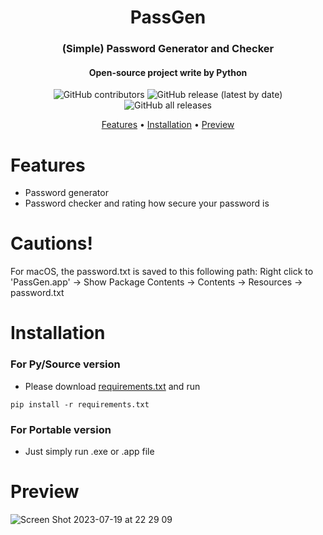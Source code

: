 <h1 align="center">PassGen</h1>
<h3 align="center">(Simple) Password Generator and Checker</h3>
<h4 align="center">Open-source project write by Python</h4>
<p align="center">
<img alt="GitHub contributors" src="https://img.shields.io/github/contributors/gorouflex/passgen?style=for-the-badge">
<img alt="GitHub release (latest by date)" src="https://img.shields.io/github/v/release/gorouflex/passgen?style=for-the-badge">
<img alt="GitHub all releases" src="https://img.shields.io/github/downloads/gorouflex/passgen/total?style=for-the-badge">
</p>
<p align="center">
  <a href="#features">Features</a>
  •
  <a href="#installation">Installation</a>
  •
  <a href="#preview">Preview</a>       
</p>

# Features

- Password generator
- Password checker and rating how secure your password is

# Cautions!

For macOS, the password.txt is saved to this following path:
Right click to 'PassGen.app' -> Show Package Contents -> Contents -> Resources -> password.txt

# Installation

### For Py/Source version

- Please download [requirements.txt](https://github.com/gorouflex/afkbot/files/12103798/requirements.txt) and run 
```
pip install -r requirements.txt 
```

### For Portable version 
- Just simply run .exe or .app file

# Preview

![Screen Shot 2023-07-19 at 22 29 09](https://github.com/gorouflex/PassGen/assets/98001973/fc7b0c22-a483-4041-a5e8-3d36660675b1)
